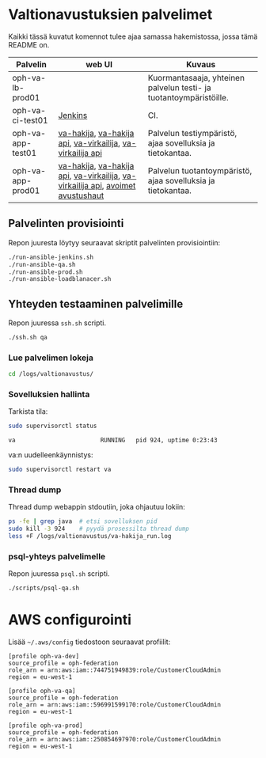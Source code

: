 # Valtionavustuksien palvelimet

Kaikki tässä kuvatut komennot tulee ajaa samassa hakemistossa, jossa
tämä README on.

| Palvelin | web UI | Kuvaus |
|---|---|---|
| oph-va-lb-prod01 | | Kuormantasaaja, yhteinen palvelun testi- ja tuotantoympäristöille. |
| oph-va-ci-test01 | [Jenkins](https://dev.valtionavustukset.oph.fi/) | CI. |
| oph-va-app-test01 | [va-hakija](https://testi.valtionavustukset.oph.fi/avustushaku/1/), [va-hakija api](https://testi.valtionavustukset.oph.fi/doc), [va-virkailija](https://testi.virkailija.valtionavustukset.oph.fi/), [va-virkailija api](https://testi.virkailija.valtionavustukset.oph.fi/doc/) | Palvelun testiympäristö, ajaa sovelluksia ja tietokantaa. |
| oph-va-app-prod01 | [va-hakija](https://valtionavustukset.oph.fi/avustushaku/1/), [va-hakija api](https://valtionavustukset.oph.fi/doc), [va-virkailija](https://testi.virkailija.valtionavustukset.oph.fi/), [va-virkailija api](https://virkailija.valtionavustukset.oph.fi/doc/), [avoimet avustushaut](http://oph.fi/rahoitus/valtionavustukset) | Palvelun tuotantoympäristö, ajaa sovelluksia ja tietokantaa. |

## Palvelinten provisiointi

Repon juuresta löytyy seuraavat skriptit palvelinten provisiointiin:

``` bash
./run-ansible-jenkins.sh
./run-ansible-qa.sh
./run-ansible-prod.sh
./run-ansible-loadblanacer.sh
```

## Yhteyden testaaminen palvelimille

Repon juuressa `ssh.sh` scripti.
``` bash
./ssh.sh qa
```

### Lue palvelimen lokeja

``` bash
cd /logs/valtionavustus/
```

### Sovelluksien hallinta

Tarkista tila:

``` bash
sudo supervisorctl status
```

```
va                        RUNNING   pid 924, uptime 0:23:43
```

va:n uudelleenkäynnistys:

``` bash
sudo supervisorctl restart va
```

### Thread dump

Thread dump webappin stdoutiin, joka ohjautuu lokiin:

``` bash
ps -fe | grep java  # etsi sovelluksen pid
sudo kill -3 924    # pyydä prosessilta thread dump
less +F /logs/valtionavustus/va-hakija_run.log
```

### psql-yhteys palvelimelle

Repon juuressa `psql.sh` scripti.

```bash
./scripts/psql-qa.sh
```

# AWS configurointi

Lisää `~/.aws/config` tiedostoon seuraavat profiilit:

```
[profile oph-va-dev]
source_profile = oph-federation
role_arn = arn:aws:iam::744751949839:role/CustomerCloudAdmin
region = eu-west-1

[profile oph-va-qa]
source_profile = oph-federation
role_arn = arn:aws:iam::596991599170:role/CustomerCloudAdmin
region = eu-west-1

[profile oph-va-prod]
source_profile = oph-federation
role_arn = arn:aws:iam::250854697970:role/CustomerCloudAdmin
region = eu-west-1
```
